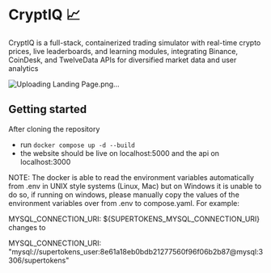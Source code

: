 # CryptIQ 📈

CryptIQ is a full-stack, containerized trading simulator with real-time crypto prices, live leaderboards, and learning modules, integrating Binance, CoinDesk, and TwelveData APIs for diversified market data and user analytics

![Uploading Landing Page.png…]()


Getting started
---------------
After cloning the repository

- run `docker compose up -d --build`
- the website should be live on localhost:5000 and the api on localhost:3000

NOTE: The docker is able to read the environment variables automatically from .env in UNIX style systems (Linux, Mac) but on Windows it is unable to do so, if running on windows, please manually copy the values of the environment variables over from .env to compose.yaml. For example:

MYSQL_CONNECTION_URI: ${SUPERTOKENS_MYSQL_CONNECTION_URI} changes to

MYSQL_CONNECTION_URI: "mysql://supertokens_user:8e61a18eb0bdb21277560f96f06b2b87@mysql:3306/supertokens"
